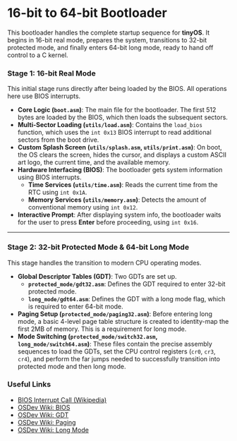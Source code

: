 # 16-bit to 64-bit Bootloader

This bootloader handles the complete startup sequence for **tinyOS**. It begins in 16-bit real mode, prepares the system, transitions to 32-bit protected mode, and finally enters 64-bit long mode, ready to hand off control to a C kernel.

### Stage 1: 16-bit Real Mode

This initial stage runs directly after being loaded by the BIOS. All operations here use BIOS interrupts.

* **Core Logic (`boot.asm`)**: The main file for the bootloader. The first 512 bytes are loaded by the BIOS, which then loads the subsequent sectors.
* **Multi-Sector Loading (`utils/load.asm`)**: Contains the `load_bios` function, which uses the `int 0x13` BIOS interrupt to read additional sectors from the boot drive.
* **Custom Splash Screen (`utils/splash.asm`, `utils/print.asm`)**: On boot, the OS clears the screen, hides the cursor, and displays a custom ASCII art logo, the current time, and the available memory.
* **Hardware Interfacing (BIOS)**: The bootloader gets system information using BIOS interrupts.
    * **Time Services (`utils/time.asm`)**: Reads the current time from the RTC using `int 0x1A`.
    * **Memory Services (`utils/memory.asm`)**: Detects the amount of conventional memory using `int 0x12`.
* **Interactive Prompt**: After displaying system info, the bootloader waits for the user to press **Enter** before proceeding, using `int 0x16`.

---

### Stage 2: 32-bit Protected Mode & 64-bit Long Mode

This stage handles the transition to modern CPU operating modes.

* **Global Descriptor Tables (GDT)**: Two GDTs are set up.
    * **`protected_mode/gdt32.asm`**: Defines the GDT required to enter 32-bit protected mode.
    * **`long_mode/gdt64.asm`**: Defines the GDT with a long mode flag, which is required to enter 64-bit mode.
* **Paging Setup (`protected_mode/paging32.asm`)**: Before entering long mode, a basic 4-level page table structure is created to identity-map the first 2MB of memory. This is a requirement for long mode.
* **Mode Switching (`protected_mode/switch32.asm`, `long_mode/switch64.asm`)**: These files contain the precise assembly sequences to load the GDTs, set the CPU control registers (`cr0`, `cr3`, `cr4`), and perform the far jumps needed to successfully transition into protected mode and then long mode.

### Useful Links
* [BIOS Interrupt Call (Wikipedia)](https://en.wikipedia.org/wiki/BIOS_interrupt_call)
* [OSDev Wiki: BIOS](https://wiki.osdev.org/BIOS)
* [OSDev Wiki: GDT](https://wiki.osdev.org/GDT)
* [OSDev Wiki: Paging](https://wiki.osdev.org/Paging)
* [OSDev Wiki: Long Mode](https://wiki.osdev.org/Long_Mode)